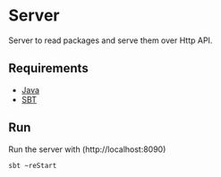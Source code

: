 # Server

Server to read packages and serve them over Http API.

## Requirements
* [Java](https://www.java.com/en/download/manual.jsp)
* [SBT](https://www.scala-sbt.org/download.html)

## Run
Run the server with (http://localhost:8090)
``` sh
sbt ~reStart
```
